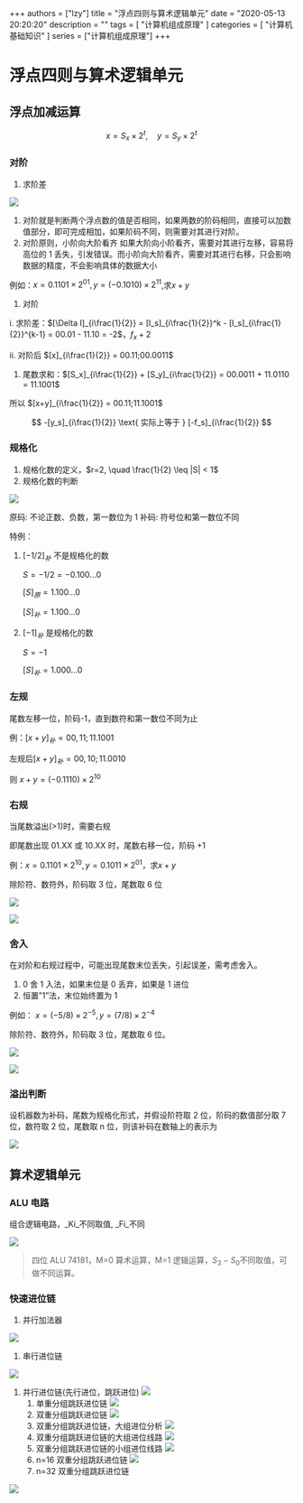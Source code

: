 +++
authors = ["lzy"]
title = "浮点四则与算术逻辑单元"
date = "2020-05-13 20:20:20"
description = ""
tags = [
    "计算机组成原理"
]
categories = [
    "计算机基础知识"
]
series = ["计算机组成原理"]
+++

# 浮点四则与算术逻辑单元

## 浮点加减运算

$$ x = S_x \times 2^t, \quad y = S_y \times 2^t $$

### 对阶

1. 求阶差

![](../static/GmirbSPeFogXe0x8GBhcTnPBnzc.webp)

1. 对阶就是判断两个浮点数的值是否相同，如果两数的阶码相同，直接可以加数值部分，即可完成相加，如果阶码不同，则需要对其进行对阶。
2. 对阶原则，小阶向大阶看齐
   如果大阶向小阶看齐，需要对其进行左移，容易将高位的 1 丢失，引发错误。而小阶向大阶看齐，需要对其进行右移，只会影响数据的精度，不会影响具体的数据大小

例如：$x=0.1101×2^{01},y=(−0.1010)×2^{11}$,求$x+y$

1. 对阶

i. 求阶差：$[\Delta I]_{i\frac{1}{2}} = [I_s]_{i\frac{1}{2}}^k - [I_s]_{i\frac{1}{2}}^{k-1} = 00.01 - 11.10 = -2$，$f_x + 2$

ii. 对阶后 $[x]_{i\frac{1}{2}} = 00.11;00.0011$

1. 尾数求和：$[S_x]_{i\frac{1}{2}} + [S_y]_{i\frac{1}{2}} = 00.0011 + 11.0110 = 11.1001$

所以 $[x+y]_{i\frac{1}{2}} = 00.11;11.1001$

$$ -[y_s]_{i\frac{1}{2}} \text{ 实际上等于 } [-f_s]_{i\frac{1}{2}} $$

### 规格化

1. 规格化数的定义，$r=2, \quad \frac{1}{2} \leq |S| < 1$
2. 规格化数的判断

![](../static/V17TbpyKooxxNIxHBxYcKob7nDc.webp)

原码: 不论正数、负数，第一数位为 1
补码: 符号位和第一数位不同

特例：

1. $[-1/2]_{补}$ 不是规格化的数

   $S = -1/2 = -0.100...0$

   $[S]_{原} = 1.100...0$

   $[S]_{补} = 1.100...0$
2. $[-1]_{补}$ 是规格化的数

   $S = -1$

   $[S]_{补} = 1.000...0$

### **左规**

尾数左移一位，阶码-1，直到数符和第一数位不同为止

例：$[x+y]_{补} = 00,11;11.1001$

左规后$[x+y]_{补} = 00,10;11.0010$

则 $x+y=(-0.1110)\times2^{10}$

### **右规**

当尾数溢出(>1)时，需要右规

即尾数出现 01.XX 或 10.XX 时，尾数右移一位，阶码 +1

例：$x = 0.1101 \times 2^{10}, y = 0.1011 \times 2^{01}$，求$x+y$

除阶符、数符外，阶码取 3 位，尾数取 6 位

![](../static/RzkkbsjTWoIkORxQLwecBcXonwb.webp)

![](../static/V6dJboYhfolEEVxmoIhc7Lglnzd.webp)

### 舍入

在对阶和右规过程中，可能出现尾数末位丢失，引起误差，需考虑舍入。

1. 0 舍 1 入法，如果末位是 0 丢弃，如果是 1 进位
2. 恒置”1”法，末位始终置为 1

例如： $x=(−5/8)×2^{−5},y=(7/8)×2^{−4}$

除阶符、数符外，阶码取 3 位，尾数取 6 位。

![](../static/RSDVbB22uoQYpKxHhT6cmMuXnlg.webp)

![](../static/LLOubFHFOoGOjwxaTZJcpy1LnVh.webp)

### 溢出判断

设机器数为补码，尾数为规格化形式，并假设阶符取 2 位，阶码的数值部分取 7 位，数符取 2 位，尾数取 n 位，则该补码在数轴上的表示为

![](../static/CCH1bqSrXo7T6Yx35o0chfZDnve.webp)

## 算术逻辑单元

### ALU 电路

组合逻辑电路，_Ki_不同取值, _Fi_不同

![](../static/Yfmdbv8Jeo6N2Ox76mscX5QUnuh.webp)

> 四位 ALU 74181，M=0 算术运算，M=1 逻辑运算，$S_3 - S_0$不同取值，可做不同运算。

### 快速进位链

1. 并行加法器

![](../static/QiBIbhumnoFcYixuWVick1A4nVe.webp)

1. 串行进位链

![](../static/AstHbYZV7o252gxC1e5cnlBlnXe.webp)

1. 并行进位链(先行进位，跳跃进位)
   ![](../static/Q1hybsuU5o9tsfxm3I2ckGxbnVg.webp)
   1. 单重分组跳跃进位链
      ![](../static/SxgObQqv4oe01axbswpcV7rQnQf.webp)
   2. 双重分组跳跃进位链
      ![](../static/WZSvb7xuDoiQ3JxSeLBcm685nUg.webp)
   3. 双重分组跳跃进位链，大组进位分析
      ![](../static/BXRBbT40EovtYAxYIDQcw5wqn6I.webp)
   4. 双重分组跳跃进位链的大组进位线路
      ![](../static/Blocby9yVoD3voxPOtkc6eQXnHb.webp)
   5. 双重分组跳跃进位链的小组进位线路
      ![](../static/IMfQbT0gjo0BpBxtvfzcmyJXnhg.webp)
   6. n=16 双重分组跳跃进位链
      ![](../static/UlJIbMno4oh69CxxY2Nc7uOUnag.webp)
   7. n=32 双重分组跳跃进位链

![](../static/S6JDbylbWouT9lxN2bec0Ggxnpe.webp)
